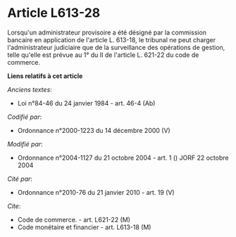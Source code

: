 # Article L613-28

Lorsqu'un administrateur provisoire a été désigné par la commission bancaire en application de l'article L. 613-18, le
tribunal ne peut charger l'administrateur judiciaire que de la surveillance des opérations de gestion, telle qu'elle est
prévue au 1° du II de l'article L. 621-22 du code de commerce.

**Liens relatifs à cet article**

_Anciens textes_:

  - Loi n°84-46 du 24 janvier 1984 - art. 46-4 (Ab)

_Codifié par_:

  - Ordonnance n°2000-1223 du 14 décembre 2000 (V)

_Modifié par_:

  - Ordonnance n°2004-1127 du 21 octobre 2004 - art. 1 () JORF 22 octobre 2004

_Cité par_:

  - Ordonnance n°2010-76 du 21 janvier 2010 - art. 19 (V)

_Cite_:

  - Code de commerce. - art. L621-22 (M)
  - Code monétaire et financier - art. L613-18 (M)
